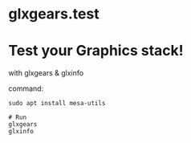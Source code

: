 # glxgears.test
# Test your Graphics stack!
with glxgears & glxinfo

command:
```
sudo apt install mesa-utils

# Run
glxgears
glxinfo
```
